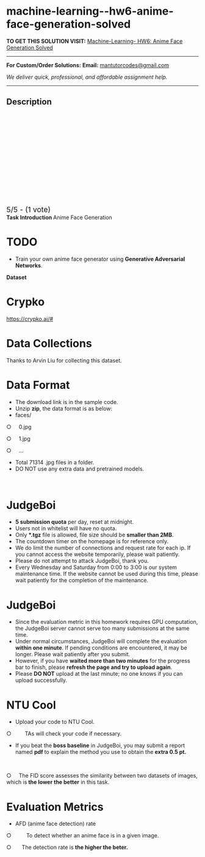 # machine-learning--hw6-anime-face-generation-solved
**TO GET THIS SOLUTION VISIT:** [Machine-Learning- HW6: Anime Face Generation Solved](https://mantutor.com/product/machine-learning-hw6-anime-face-generation-solved/)


---

**For Custom/Order Solutions:** **Email:** mantutorcodes@gmail.com  

*We deliver quick, professional, and affordable assignment help.*

---

<h2>Description</h2>



<div class="kk-star-ratings kksr-auto kksr-align-center kksr-valign-top" data-payload="{&quot;align&quot;:&quot;center&quot;,&quot;id&quot;:&quot;85363&quot;,&quot;slug&quot;:&quot;default&quot;,&quot;valign&quot;:&quot;top&quot;,&quot;ignore&quot;:&quot;&quot;,&quot;reference&quot;:&quot;auto&quot;,&quot;class&quot;:&quot;&quot;,&quot;count&quot;:&quot;1&quot;,&quot;legendonly&quot;:&quot;&quot;,&quot;readonly&quot;:&quot;&quot;,&quot;score&quot;:&quot;5&quot;,&quot;starsonly&quot;:&quot;&quot;,&quot;best&quot;:&quot;5&quot;,&quot;gap&quot;:&quot;4&quot;,&quot;greet&quot;:&quot;Rate this product&quot;,&quot;legend&quot;:&quot;5\/5 - (1 vote)&quot;,&quot;size&quot;:&quot;24&quot;,&quot;title&quot;:&quot;Machine-Learning- HW6: Anime Face Generation Solved&quot;,&quot;width&quot;:&quot;138&quot;,&quot;_legend&quot;:&quot;{score}\/{best} - ({count} {votes})&quot;,&quot;font_factor&quot;:&quot;1.25&quot;}">

<div class="kksr-stars">

<div class="kksr-stars-inactive">
            <div class="kksr-star" data-star="1" style="padding-right: 4px">


<div class="kksr-icon" style="width: 24px; height: 24px;"></div>
        </div>
            <div class="kksr-star" data-star="2" style="padding-right: 4px">


<div class="kksr-icon" style="width: 24px; height: 24px;"></div>
        </div>
            <div class="kksr-star" data-star="3" style="padding-right: 4px">


<div class="kksr-icon" style="width: 24px; height: 24px;"></div>
        </div>
            <div class="kksr-star" data-star="4" style="padding-right: 4px">


<div class="kksr-icon" style="width: 24px; height: 24px;"></div>
        </div>
            <div class="kksr-star" data-star="5" style="padding-right: 4px">


<div class="kksr-icon" style="width: 24px; height: 24px;"></div>
        </div>
    </div>

<div class="kksr-stars-active" style="width: 138px;">
            <div class="kksr-star" style="padding-right: 4px">


<div class="kksr-icon" style="width: 24px; height: 24px;"></div>
        </div>
            <div class="kksr-star" style="padding-right: 4px">


<div class="kksr-icon" style="width: 24px; height: 24px;"></div>
        </div>
            <div class="kksr-star" style="padding-right: 4px">


<div class="kksr-icon" style="width: 24px; height: 24px;"></div>
        </div>
            <div class="kksr-star" style="padding-right: 4px">


<div class="kksr-icon" style="width: 24px; height: 24px;"></div>
        </div>
            <div class="kksr-star" style="padding-right: 4px">


<div class="kksr-icon" style="width: 24px; height: 24px;"></div>
        </div>
    </div>
</div>


<div class="kksr-legend" style="font-size: 19.2px;">
            5/5 - (1 vote)    </div>
    </div>
<strong>Task Introduction </strong>Anime Face Generation

<h1>TODO</h1>
<ul>
<li>Train your own anime face generator using <strong>Generative Adversarial Networks</strong>.</li>
</ul>
<strong>Dataset</strong>

<h1>Crypko</h1>
<u>https://crypko.ai/#</u>

<h1>Data Collections</h1>
Thanks to Arvin Liu for collecting this dataset.

<h1>Data Format</h1>
<ul>
<li>The download link is in the sample code.</li>
<li>Unzip <strong>zip</strong>, the data format is as below:</li>
<li>faces/</li>
</ul>
○&nbsp;&nbsp;&nbsp;&nbsp; 0.jpg

○&nbsp;&nbsp;&nbsp;&nbsp; 1.jpg

○&nbsp;&nbsp;&nbsp;&nbsp; …

<ul>
<li>Total 71314 .jpg files in a folder.</li>
<li>DO NOT use any extra data and pretrained models.</li>
</ul>
&nbsp;

<h1>JudgeBoi</h1>
<ul>
<li><strong>5 submission quota</strong> per day, reset at midnight.</li>
<li>Users not in whitelist will have no quota.</li>
<li>Only <strong>*.tgz</strong> file is allowed, file size should be <strong>smaller than 2MB</strong>.</li>
<li>The countdown timer on the homepage is for reference only.</li>
<li>We do limit the number of connections and request rate for each ip. If you cannot access the website temporarily, please wait patiently.</li>
<li>Please do not attempt to attack JudgeBoi, thank you.</li>
<li>Every Wednesday and Saturday from 0:00 to 3:00 is our system maintenance time. If the website cannot be used during this time, please wait patiently for the completion of the maintenance.</li>
</ul>
<h1>JudgeBoi</h1>
<ul>
<li>Since the evaluation metric in this homework requires GPU computation, the JudgeBoi server cannot serve too many submissions at the same time.</li>
<li>Under normal circumstances, JudgeBoi will complete the evaluation <strong>within one minute</strong>. If pending conditions are encountered, it may be longer. Please wait patiently after you submit.</li>
<li>However, if you have <strong>waited more than two minutes</strong> for the progress bar to finish, please <strong>refresh the page and try to upload again</strong>.</li>
<li>Please <strong>DO NOT</strong> upload at the last minute; no one knows if you can upload successfully.</li>
</ul>
<h1>NTU Cool</h1>
<ul>
<li>Upload your code to NTU Cool.</li>
</ul>
○&nbsp;&nbsp;&nbsp;&nbsp;&nbsp;&nbsp;&nbsp;&nbsp; TAs will check your code if necessary.

<ul>
<li>If you beat the <strong>boss baseline</strong> in JudgeBoi, you may submit a report named <strong>pdf </strong>to explain the method you use to obtain the <strong>extra 0.5 pt.</strong></li>
</ul>
&nbsp;

○&nbsp;&nbsp;&nbsp;&nbsp; The FID score assesses the similarity between two datasets of images, which is<strong> the lower the better</strong> in this task.

<h1>Evaluation Metrics</h1>
<ul>
<li>AFD (anime face detection) rate</li>
</ul>
○&nbsp;&nbsp;&nbsp;&nbsp;&nbsp;&nbsp;&nbsp;&nbsp;&nbsp; To detect whether an anime face is in a given image.

○&nbsp;&nbsp;&nbsp;&nbsp;&nbsp;&nbsp; The detection rate is <strong>the higher the beter.</strong>
